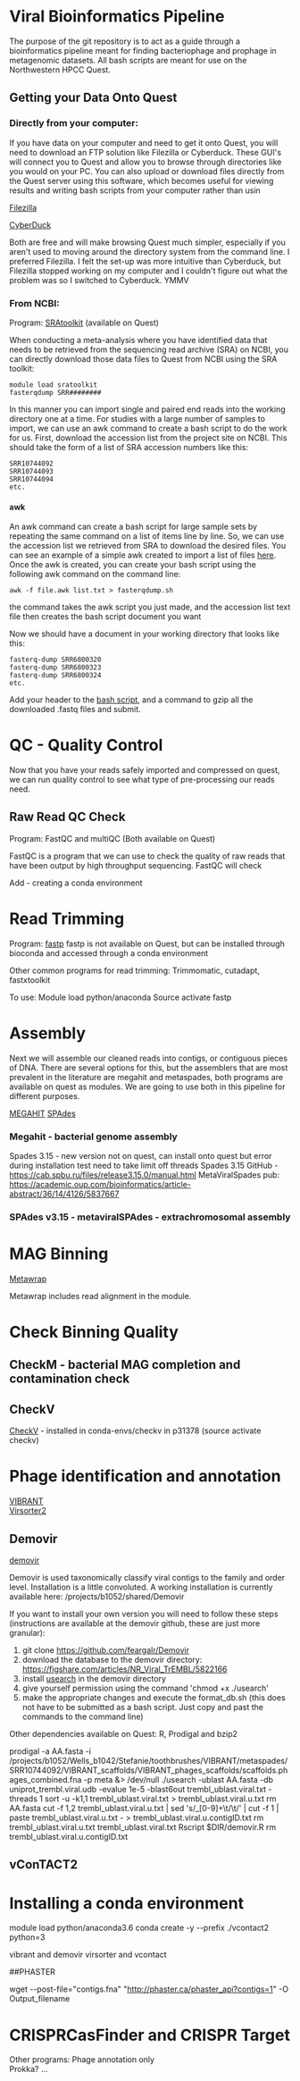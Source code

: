 # Viral Bioinformatics Pipeline

The purpose of the git repository is to act as a guide through a bioinformatics pipeline meant for finding bacteriophage and prophage in metagenomic datasets. All bash scripts are meant for use on the Northwestern HPCC Quest. 

## Getting your Data Onto Quest

### Directly from your computer: 

If you have data on your computer and need to get it onto Quest, you will need to download an FTP solution like Filezilla or Cyberduck. These GUI's will connect you to Quest and allow you to browse through directories like you would on your PC. You can also upload or download files directly from the Quest server using this software, which becomes useful for viewing results and writing bash scripts from your computer rather than usin 

[Filezilla](https://filezilla-project.org/) 

[CyberDuck](https://cyberduck.io/)

Both are free and will make browsing Quest much simpler, especially if you aren't used to moving around the directory system from the command line. I preferred Filezilla. I felt the set-up was more intuitive than Cyberduck, but Filezilla stopped working on my computer and I couldn't figure out what the problem was so I switched to Cyberduck. YMMV

### From NCBI:
Program: [SRAtoolkit](https://github.com/ncbi/sra-tools) (available on Quest)

When conducting a meta-analysis where you have identified data that needs to be retrieved from the sequencing read archive (SRA) on NCBI, you can directly download those data files to Quest from NCBI using the SRA toolkit:

```
module load sratoolkit 
fasterqdump SRR########
```

In this manner you can import single and paired end reads into the working directory one at a time. For studies with a large number of samples to import, we can use an awk command to create a bash script to do the work for us. First, download the accession list from the project site on NCBI. This should take the form of a list of SRA accession numbers like this:

```
SRR10744092
SRR10744093 
SRR10744094
etc.
```

#### awk 

An awk command can create a bash script for large sample sets by repeating the same command on a list of items line by line. So, we can use the accession list we retrieved from SRA to download the desired files. You can see an example of a simple awk created to import a list of files [here](https://github.com/sahutt/NOBPhage/blob/main/bash/fasterqdump.awk). Once the awk is created, you can create your bash script using the following awk command on the command line:
```
awk -f file.awk list.txt > fasterqdump.sh
```
the command takes the awk script you just made, and the accession list text file then creates the bash script document you want

Now we should have a document in your working directory that looks like this:
```
fasterq-dump SRR6800320 
fasterq-dump SRR6800323
fasterq-dump SRR6800324
etc.
```
Add your header to the [bash script](https://github.com/sahutt/NOBPhage/blob/main/bash/fasterqdump.sh), and a command to gzip all the downloaded .fastq files and submit. 

# QC - Quality Control

Now that you have your reads safely imported and compressed on quest, we can run quality control to see what type of pre-processing our reads need. 

## Raw Read QC Check 

Program: FastQC and multiQC (Both available on Quest)

FastQC is a program that we can use to check the quality of raw reads that have been output by high throughput sequencing. FastQC will check 

Add - creating a conda environment 

# Read Trimming 

Program: [fastp](https://github.com/OpenGene/fastp) 
fastp is not available on Quest, but can be installed through bioconda and accessed through a conda environment

Other common programs for read trimming: Trimmomatic, cutadapt, fastxtoolkit



To use:
Module load python/anaconda
Source activate fastp

# Assembly

Next we will assemble our cleaned reads into contigs, or contiguous pieces of DNA. There are several options for this, but the assemblers that are most prevalent in the literature are megahit and metaspades, both programs are available on quest as modules. We are going to use both in this pipeline for different purposes. 

[MEGAHIT](https://github.com/voutcn/megahit)
[SPAdes](https://github.com/ablab/spades)

### Megahit - bacterial genome assembly

Spades 3.15 - new version not on quest, can install onto quest but error during installation test need to take limit off threads
Spades 3.15 GitHub - https://cab.spbu.ru/files/release3.15.0/manual.html
MetaViralSpades pub: https://academic.oup.com/bioinformatics/article-abstract/36/14/4126/5837667

### SPAdes v3.15 - metaviralSPAdes - extrachromosomal assembly 

# MAG Binning  
[Metawrap](https://github.com/bxlab/metaWRAP)

Metawrap includes read alignment in the module. 

# Check Binning Quality

## CheckM - bacterial MAG completion and contamination check

## CheckV 
[CheckV](https://bitbucket.org/berkeleylab/checkv/src/master/) - installed in conda-envs/checkv in p31378 (source activate checkv)  

# Phage identification and annotation  

[VIBRANT](https://github.com/AnantharamanLab/VIBRANT)  
[Virsorter2](https://github.com/jiarong/VirSorter2)    

## Demovir
[demovir](https://github.com/feargalr/Demovir)

Demovir is used taxonomically classify viral contigs to the family and order level. Installation is a little convoluted. A working installation is currently available here:
/projects/b1052/shared/Demovir

If you want to install your own version you will need to follow these steps (instructions are available at the demovir github, these are just more granular):

1. git clone https://github.com/feargalr/Demovir
2. download the database to the demovir directory: https://figshare.com/articles/NR_Viral_TrEMBL/5822166
3. install [usearch](http://www.drive5.com/usearch/download.html) in the demovir directory
4. give yourself permission using the command 'chmod +x ./usearch'
5. make the appropriate changes and execute the format_db.sh (this does not have to be submitted as a bash script. Just copy and past the commands to the command line)

Other dependencies available on Quest: R, Prodigal and bzip2


prodigal -a AA.fasta -i /projects/b1052/Wells_b1042/Stefanie/toothbrushes/VIBRANT/metaspades/SRR10744092/VIBRANT_scaffolds/VIBRANT_phages_scaffolds/scaffolds.phages_combined.fna -p meta &> /dev/null
./usearch -ublast AA.fasta -db uniprot_trembl.viral.udb -evalue 1e-5 -blast6out trembl_ublast.viral.txt -threads 1
sort -u -k1,1 trembl_ublast.viral.txt > trembl_ublast.viral.u.txt
rm AA.fasta
cut -f 1,2 trembl_ublast.viral.u.txt | sed 's/_[0-9]\+\t/\t/' | cut -f 1 | paste trembl_ublast.viral.u.txt - > trembl_ublast.viral.u.contigID.txt
rm trembl_ublast.viral.u.txt trembl_ublast.viral.txt
Rscript $DIR/demovir.R
rm trembl_ublast.viral.u.contigID.txt

## vConTACT2 

# Installing a conda environment

module load  python/anaconda3.6
conda create -y --prefix ./vcontact2 python=3

vibrant and demovir
virsorter and vcontact

##PHASTER

wget --post-file="contigs.fna" "http://phaster.ca/phaster_api?contigs=1" -O Output_filename


# CRISPRCasFinder and CRISPR Target


Other programs:
Phage annotation only   
Prokka?
…









